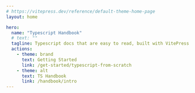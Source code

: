 ```yaml
---
# https://vitepress.dev/reference/default-theme-home-page
layout: home

hero:
  name: "Typescript Handbook"
  # text: ""
  tagline: Typescript docs that are easy to read, built with VitePress with minimal UI distraction
  actions:
    - theme: brand
      text: Getting Started
      link: /get-started/typescript-from-scratch
    - theme: alt
      text: TS Handbook
      link: /handbook/intro
---
```

